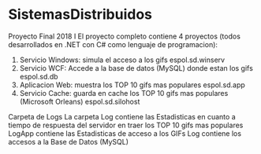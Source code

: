 # SistemasDistribuidos
Proyecto Final 2018 I
El proyecto completo contiene 4 proyectos (todos desarrollados en .NET con C# como lenguaje de programacion):
1. Servicio Windows: simula el acceso a los gifs
   espol.sd.winserv
2. Servicio WCF: Accede a la base de datos (MySQL) donde estan los gifs
   espol.sd.db
3. Aplicacion Web: muestra los TOP 10 gifs mas populares
   espol.sd.app
4. Servicio Cache: guarda en cache los TOP 10 gifs mas populares (Microsoft Orleans)
   espol.sd.silohost

Carpeta de Logs
La carpeta Log contiene las Estadisticas en cuanto a tiempo de respuesta del servidor en traer los TOP 10 gifs mas populares
LogApp contiene las Estadisticas de acceso a los GIFs
Log contiene los accesos a la Base de Datos (MySQL)
